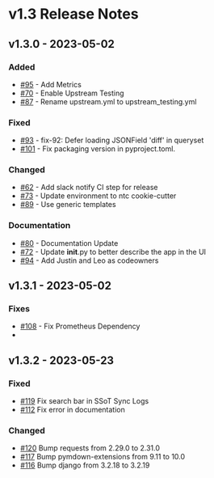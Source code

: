 
# v1.3 Release Notes

## v1.3.0 - 2023-05-02

### Added

- [#95](https://github.com/nautobot/nautobot-app-ssot/pull/95) - Add Metrics
- [#70](https://github.com/nautobot/nautobot-app-ssot/pull/70) - Enable Upstream Testing
- [#87](https://github.com/nautobot/nautobot-app-ssot/pull/87) - Rename upstream.yml to upstream_testing.yml

### Fixed

- [#93](https://github.com/nautobot/nautobot-app-ssot/pull/93) - fix-92: Defer loading JSONField 'diff' in queryset
- [#101](https://github.com/nautobot/nautobot-app-ssot/pull/101) - Fix packaging version in pyproject.toml.

### Changed

- [#62](https://github.com/nautobot/nautobot-app-ssot/pull/62) - Add slack notify CI step for release
- [#73](https://github.com/nautobot/nautobot-app-ssot/pull/73) - Update environment to ntc cookie-cutter
- [#89](https://github.com/nautobot/nautobot-app-ssot/pull/89) - Use generic templates

### Documentation

- [#80](https://github.com/nautobot/nautobot-app-ssot/pull/80) - Documentation Update
- [#72](https://github.com/nautobot/nautobot-app-ssot/pull/72) - Update __init__.py to better describe the app in the UI
- [#94](https://github.com/nautobot/nautobot-app-ssot/pull/94) - Add Justin and Leo as codeowners

## v1.3.1 - 2023-05-02

### Fixes

- [#108](https://github.com/nautobot/nautobot-app-ssot/pull/108) - Fix Prometheus Dependency
- 
## v1.3.2 - 2023-05-23

### Fixed

- [#119](https://github.com/nautobot/nautobot-app-ssot/pull/119) Fix search bar in SSoT Sync Logs
- [#112](https://github.com/nautobot/nautobot-app-ssot/pull/112) Fix error in documentation

### Changed

- [#120](https://github.com/nautobot/nautobot-app-ssot/pull/120) Bump requests from 2.29.0 to 2.31.0
- [#117](https://github.com/nautobot/nautobot-app-ssot/pull/117) Bump pymdown-extensions from 9.11 to 10.0
- [#116](https://github.com/nautobot/nautobot-app-ssot/pull/116) Bump django from 3.2.18 to 3.2.19
